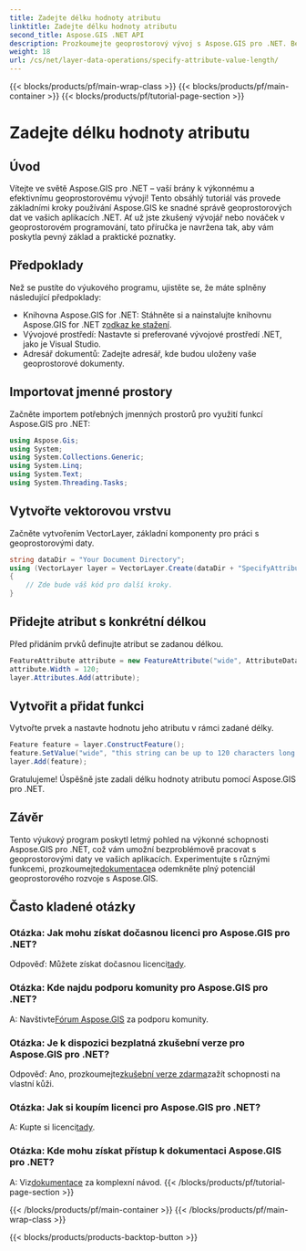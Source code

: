 ```yaml
---
title: Zadejte délku hodnoty atributu
linktitle: Zadejte délku hodnoty atributu
second_title: Aspose.GIS .NET API
description: Prozkoumejte geoprostorový vývoj s Aspose.GIS pro .NET. Bez námahy spravujte a manipulujte s prostorovými daty ve svých aplikacích .NET.
weight: 18
url: /cs/net/layer-data-operations/specify-attribute-value-length/
---
```


{{< blocks/products/pf/main-wrap-class >}}
{{< blocks/products/pf/main-container >}}
{{< blocks/products/pf/tutorial-page-section >}}

# Zadejte délku hodnoty atributu

## Úvod
Vítejte ve světě Aspose.GIS pro .NET – vaší brány k výkonnému a efektivnímu geoprostorovému vývoji! Tento obsáhlý tutoriál vás provede základními kroky používání Aspose.GIS ke snadné správě geoprostorových dat ve vašich aplikacích .NET. Ať už jste zkušený vývojář nebo nováček v geoprostorovém programování, tato příručka je navržena tak, aby vám poskytla pevný základ a praktické poznatky.
## Předpoklady
Než se pustíte do výukového programu, ujistěte se, že máte splněny následující předpoklady:
-  Knihovna Aspose.GIS for .NET: Stáhněte si a nainstalujte knihovnu Aspose.GIS for .NET z[odkaz ke stažení](https://releases.aspose.com/gis/net/).
- Vývojové prostředí: Nastavte si preferované vývojové prostředí .NET, jako je Visual Studio.
- Adresář dokumentů: Zadejte adresář, kde budou uloženy vaše geoprostorové dokumenty.
## Importovat jmenné prostory
Začněte importem potřebných jmenných prostorů pro využití funkcí Aspose.GIS pro .NET:
```csharp
using Aspose.Gis;
using System;
using System.Collections.Generic;
using System.Linq;
using System.Text;
using System.Threading.Tasks;
```
## Vytvořte vektorovou vrstvu
Začněte vytvořením VectorLayer, základní komponenty pro práci s geoprostorovými daty.
```csharp
string dataDir = "Your Document Directory";
using (VectorLayer layer = VectorLayer.Create(dataDir + "SpecifyAttributeValueLength_out.shp", Drivers.Shapefile))
{
    // Zde bude váš kód pro další kroky.
}
```
## Přidejte atribut s konkrétní délkou
Před přidáním prvků definujte atribut se zadanou délkou.
```csharp
FeatureAttribute attribute = new FeatureAttribute("wide", AttributeDataType.String);
attribute.Width = 120;
layer.Attributes.Add(attribute);
```
## Vytvořit a přidat funkci
Vytvořte prvek a nastavte hodnotu jeho atributu v rámci zadané délky.
```csharp
Feature feature = layer.ConstructFeature();
feature.SetValue("wide", "this string can be up to 120 characters long now.");
layer.Add(feature);
```
Gratulujeme! Úspěšně jste zadali délku hodnoty atributu pomocí Aspose.GIS pro .NET.
## Závěr
 Tento výukový program poskytl letmý pohled na výkonné schopnosti Aspose.GIS pro .NET, což vám umožní bezproblémově pracovat s geoprostorovými daty ve vašich aplikacích. Experimentujte s různými funkcemi, prozkoumejte[dokumentace](https://reference.aspose.com/gis/net/)a odemkněte plný potenciál geoprostorového rozvoje s Aspose.GIS.
## Často kladené otázky
### Otázka: Jak mohu získat dočasnou licenci pro Aspose.GIS pro .NET?
 Odpověď: Můžete získat dočasnou licenci[tady](https://purchase.aspose.com/temporary-license/).
### Otázka: Kde najdu podporu komunity pro Aspose.GIS pro .NET?
 A: Navštivte[Fórum Aspose.GIS](https://forum.aspose.com/c/gis/33) za podporu komunity.
### Otázka: Je k dispozici bezplatná zkušební verze pro Aspose.GIS pro .NET?
 Odpověď: Ano, prozkoumejte[zkušební verze zdarma](https://releases.aspose.com/)zažít schopnosti na vlastní kůži.
### Otázka: Jak si koupím licenci pro Aspose.GIS pro .NET?
 A: Kupte si licenci[tady](https://purchase.aspose.com/buy).
### Otázka: Kde mohu získat přístup k dokumentaci Aspose.GIS pro .NET?
 A: Viz[dokumentace](https://reference.aspose.com/gis/net/) za komplexní návod.
{{< /blocks/products/pf/tutorial-page-section >}}

{{< /blocks/products/pf/main-container >}}
{{< /blocks/products/pf/main-wrap-class >}}

{{< blocks/products/products-backtop-button >}}
